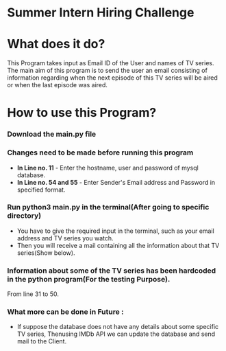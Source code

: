 # Summer Intern Hiring Challenge

##
# What does it do?
This Program takes input as Email ID of the User and names of TV series.<br/>
The main aim of this program is to send the user an email consisting of information regarding when the next episode of this TV series will be aired or when the last episode was aired.<br/>

##

# How to use this Program?
### Download the main.py file <br/>

### Changes need to be made before running this program
  * <b>In Line no. 11</b> - Enter the hostname, user and password of mysql database. <br/>
  * <b>In Line no. 54 and 55</b> - Enter Sender's Email address and Password in specified format. <br/>
  
### Run python3 main.py in the terminal(After going to specific directory)
  * You have to give the required input in the terminal, such as your email address and TV series you watch.
  * Then you will receive a mail containing all the information about that TV series(Show below).
  
### Information about some of the TV series has been hardcoded in the python program(For the testing Purpose).
From line 31 to 50.

### What more can be done in Future : 
  * If suppose the database does not have any details about some specific TV series, Thenusing IMDb API we can update the database and send mail to the Client.
